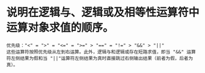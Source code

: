 # 说明在逻辑与、逻辑或及相等性运算符中运算对象求值的顺序。
    优先级："<" = ">" = "<=" = ">=" > "==" = "!=" > "&&" > "||"
    这些运算符按照优先级从左到右运算。此外，逻辑与和逻辑或存在短路求值，即当 "&&" 运算符左侧结果为假和当 "||"运算符左侧结果为真时直接跳过右侧输出结果（前者为假，后者为真）。